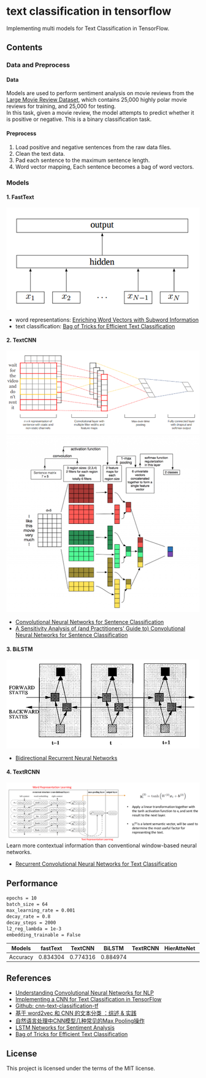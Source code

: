# text classification in tensorflow
Implementing multi models for Text Classification in TensorFlow.

## Contents
### Data and Preprocess
#### Data
Models are used to perform sentiment analysis on movie reviews from the [Large Movie Review Dataset](http://ai.stanford.edu/~amaas/data/sentiment/), which contains 25,000 highly polar movie reviews for training, and 25,000 for testing.<br/>
In this task, given a movie review, the model attempts to predict whether it is positive or negative. This is a binary classification task.

#### Preprocess
1. Load positive and negative sentences from the raw data files.
2. Clean the text data.
3. Pad each sentence to the maximum sentence length.
4. Word vector mapping, Each sentence becomes a bag of word vectors.

### Models
#### 1. FastText
![](./imgs/fast_text_model.png)
- word representations: [Enriching Word Vectors with Subword Information](https://arxiv.org/abs/1607.04606)
- text classification: [Bag of Tricks for Efficient Text Classification](https://arxiv.org/abs/1607.01759)

#### 2. TextCNN
![](./imgs/text_cnn_model.png)
![](./imgs/text_cnn_model_explain.png)
- [Convolutional Neural Networks for Sentence Classification](https://arxiv.org/abs/1408.5882)
- [A Sensitivity Analysis of (and Practitioners' Guide to) Convolutional Neural Networks for Sentence Classification](https://arxiv.org/abs/1510.03820)

#### 3. BiLSTM
![](./imgs/bilstm_model.png)
- [Bidirectional Recurrent Neural Networks](http://ieeexplore.ieee.org/document/650093/)

#### 4. TextRCNN
![](./imgs/rcnn_model.png)
Learn more contextual information   than conventional window-based neural networks.
- [Recurrent Convolutional Neural Networks for Text Classification](https://scholar.google.com.hk/scholar?q=Recurrent+Convolutional+Neural+Networks+for+Text+Classification&hl=zh-CN&as_sdt=0&as_vis=1&oi=scholart&sa=X&ved=0ahUKEwjpx82cvqTUAhWHspQKHUbDBDYQgQMIITAA)

## Performance
```
epochs = 10
batch_size = 64
max_learning_rate = 0.001
decay_rate = 0.8
decay_steps = 2000
l2_reg_lambda = 1e-3
embedding_trainable = False
```

Models   | fastText|TextCNN |BiLSTM | TextRCNN | HierAtteNet|Seq2seqAttn|EntityNet|DynamicMemory|Transformer
---      | ---     | ---    |---    |---   |---         |---        |---      |---          |----
Accuracy |0.834304 |0.774316| 0.884974 |      |            |           |         |             |

## References
- [Understanding Convolutional Neural Networks for NLP](http://www.wildml.com/2015/11/understanding-convolutional-neural-networks-for-nlp/)
- [Implementing a CNN for Text Classification in TensorFlow](http://www.wildml.com/2015/12/implementing-a-cnn-for-text-classification-in-tensorflow)
- [Github: cnn-text-classification-tf](https://github.com/cahya-wirawan/cnn-text-classification-tf)
- [基于 word2vec 和 CNN 的文本分类 ：综述 & 实践](https://zhuanlan.zhihu.com/p/29076736)
- [自然语言处理中CNN模型几种常见的Max Pooling操作](http://blog.csdn.net/malefactor/article/details/51078135)
- [LSTM Networks for Sentiment Analysis](http://deeplearning.net/tutorial/lstm.html)
- [Bag of Tricks for Efficient Text Classification](https://arxiv.org/abs/1607.01759)

## License
This project is licensed under the terms of the MIT license.
